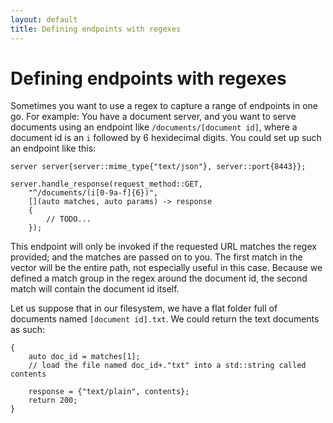 ```yaml
---
layout: default
title: Defining endpoints with regexes
---
```


# Defining endpoints with regexes

Sometimes you want to use a regex to capture a range of endpoints in one go. For example: You have a document server, and you want to serve documents using an endpoint like `/documents/[document id]`, where a document id is an `i` followed by 6 hexidecimal digits. You could set up such an endpoint like this:

    server server{server::mime_type{"text/json"}, server::port{8443}};

    server.handle_response(request_method::GET,
        "^/documents/(i[0-9a-f]{6})", 
        [](auto matches, auto params) -> response
        {
            // TODO...
        });

This endpoint will only be invoked if the requested URL matches the regex provided; and the matches are passed on to you. The first match in the vector will be the entire path, not especially useful in this case. Because we defined a match group in the regex around the document id, the second match will contain the document id itself.

Let us suppose that in our filesystem, we have a flat folder full of documents named `[document id].txt`. We could return the text documents as such:

    {
        auto doc_id = matches[1];
        // load the file named doc_id+."txt" into a std::string called contents

        response = {"text/plain", contents};
        return 200;
    }
